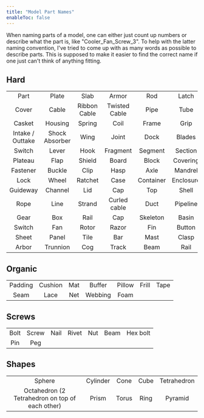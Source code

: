 ```yaml
---
title: "Model Part Names"
enableToc: false
---
```


When naming parts of a model, one can either just count up numbers or describe what the part is, like "Cooler_Fan_Screw_3". To help with the latter naming convention, I've tried to come up with as many words as possible to describe parts. This is supposed to make it easier to find the correct name if one just can't think of anything fitting.

## Hard
||||||||
|:-:|:-:|:-:|:-:|:-:|:-:|:-:
|Part|Plate|Slab|Armor|Rod|Latch|Shaft
|Cover|Cable|Ribbon Cable|Twisted Cable|Pipe|Tube|Ball Bearing
|Casket|Housing|Spring|Coil|Frame|Grip|Binding
|Intake / Outtake|Shock Absorber|Wing|Joint|Dock|Blades|Spike
|Switch|Lever|Hook|Fragment|Segment|Section|Module
|Plateau|Flap|Shield|Board|Block|Covering|Pole
|Fastener|Buckle|Clip|Hasp|Axle|Mandrel|Spindle
|Lock|Wheel|Ratchet|Case|Container|Enclosure|Vessel
|Guideway|Channel|Lid|Cap|Top|Shell|Casing
|Rope|Line|Strand|Curled cable|Duct|Pipeline|Sleeve
|Gear|Box|Rail|Cap|Skeleton|Basin|Hood
|Switch|Fan|Rotor|Razor|Fin|Button|Wire
|Sheet|Panel|Tile|Bar|Mast|Clasp|Cord
|Arbor|Trunnion|Cog|Track|Beam|Rail|Exhaust


## Organic
||||||||
|:-:|:-:|:-:|:-:|:-:|:-:|:-:
|Padding|Cushion|Mat|Buffer|Pillow|Frill|Tape
|Seam|Lace|Net|Webbing|Foam


## Screws
||||||||
|:-:|:-:|:-:|:-:|:-:|:-:|:-:
|Bolt|Screw|Nail|Rivet|Nut|Beam|Hex bolt
|Pin|Peg|


## Shapes
||||||
|:-:|:-:|:-:|:-:|:-:
|Sphere|Cylinder|Cone|Cube|Tetrahedron
|Octahedron (2 Tetrahedron on top of each other)|Prism|Torus|Ring|Pyramid